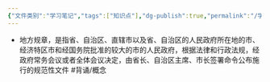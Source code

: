 ```yaml
---
{"文件类别":"学习笔记","tags":["知识点"],"dg-publish":true,"permalink":"/学习笔记/知识点cheese/地方规章/","dgPassFrontmatter":true,"created":"2024-09-12T16:06:38.407+08:00","updated":"2024-09-12T16:07:38.178+08:00"}
---
```


- 地方规章，是指省、自治区、直辖市以及省、自治区的人民政府所在地的市、经济特区市和经国务院批准的较大的市的人民政府，根据法律和行政法规，经政府常务会议或者全体会议决定，由省长、自治区主席、市长签署命令公布施行的规范性文件 #背诵/概念 